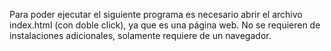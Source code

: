 Para poder ejecutar el siguiente programa es necesario abrir el archivo index.html (con doble click), ya que es una página web.
No se requieren de instalaciones adicionales, solamente requiere de un navegador.
